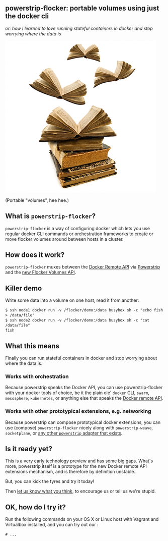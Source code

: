 ## powerstrip-flocker: portable volumes using just the docker cli
*or: how I learned to love running stateful containers in docker and stop worrying where the data is*

![flying books to illustrate portable volumes](resources/flying_books.jpg)

(Portable "volumes", hee hee.)

## What is `powerstrip-flocker`?

`powerstrip-flocker` is a way of configuring docker which lets you use regular docker CLI commands or orchestration frameworks to create or move flocker volumes around between hosts in a cluster.

## How does it work?

`powerstrip-flocker` muxes between the [Docker Remote API](https://docs.docker.com/reference/api/docker_remote_api/) via [Powerstrip](https://github.com/clusterhq/powerstrip) and the [new Flocker Volumes API](doc-dev.clusterhq.com/advanced/api.html).

## Killer demo

Write some data into a volume on one host, read it from another:

```
$ ssh node1 docker run -v /flocker/demo:/data busybox sh -c "echo fish > /data/file"
$ ssh node2 docker run -v /flocker/demo:/data busybox sh -c "cat /data/file"
fish
```

## What this means

Finally you can run stateful containers in docker and stop worrying about where the data is.

### Works with orchestration

Because powerstrip speaks the Docker API, you can use powerstrip-flocker with your docker tools of choice, be it the plain ole' `docker` CLI, `swarm`, `mesosphere`, `kubernetes`, or anything else that speaks the [Docker remote API](https://docs.docker.com/reference/api/docker_remote_api/).

### Works with other prototypical extensions, e.g. networking

Because powerstrip can compose prototypical docker extensions, you can use (compose) `powerstrip-flocker` nicely along with `powerstrip-weave`, `socketplane`, or [any other `powerstrip` adapter that exists](https://github.com/clusterhq/powerstrip#powerstrip-adapters).

## Is it ready yet?

This is a very early technology preview and has some [big gaps](https://github.com/ClusterHQ/powerstrip-flocker/issues).
What's more, powerstrip itself is a prototype for the new Docker remote API extensions mechanism, and is therefore by definition unstable.

But, you can kick the tyres and try it today!

Then [let us know what you think](https://github.com/ClusterHQ/powerstrip-flocker/issues/new), to encourage us or tell us we're stupid.

## OK, how do I try it?

Run the following commands on your OS X or Linux host with Vagrant and Virtualbox installed, and you can try out our :

```
# ...
```
